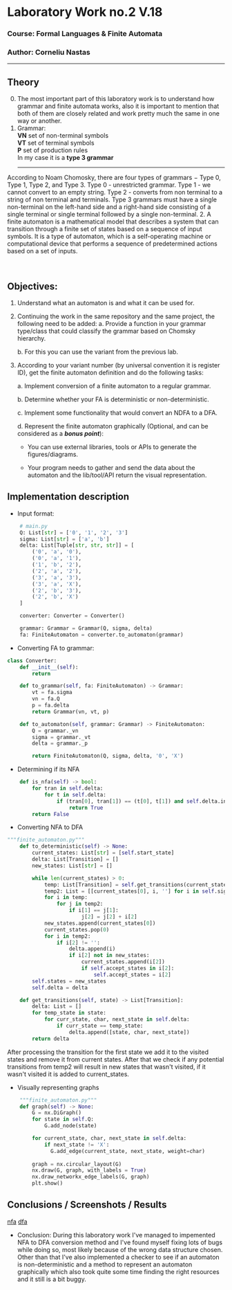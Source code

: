 # Laboratory Work no.2 V.18

### Course: Formal Languages & Finite Automata

### Author: Corneliu Nastas

----

## Theory

0. The most important part of this laboratory work is to understand how grammar and finite automata works, also it is
   important to mention that both of them are closely related and work pretty much the same in one way or another.
1. Grammar: <br/>
   <b>VN</b> set of non-terminal symbols<br/>
   <b>VT</b> set of terminal symbols<br/>
   <b>P</b> set of production rules<br/>
   In my case it is a <b>type 3 grammar</b>
   <br/>
    <hr/>
According to Noam Chomosky, there are four types of grammars − Type 0, Type 1, Type 2, and Type 3.
Type 0 - unrestricted grammar. Type 1 - we cannot convert to an empty string. Type 2 - converts from non terminal to a string of non terminal and terminals. Type 3 grammars must have a single non-terminal on the left-hand side and a right-hand side consisting of a single terminal or single terminal followed by a single non-terminal.
2. A finite automaton is a mathematical model that describes a system that can transition through a finite set of states
   based on a sequence of input symbols. It is a type of automaton, which is a self-operating machine or computational
   device that performs a sequence of predetermined actions based on a set of inputs.

<br/>


## Objectives:
1. Understand what an automaton is and what it can be used for.

2. Continuing the work in the same repository and the same project, the following need to be added:
    a. Provide a function in your grammar type/class that could classify the grammar based on Chomsky hierarchy.

    b. For this you can use the variant from the previous lab.

3. According to your variant number (by universal convention it is register ID), get the finite automaton definition and do the following tasks:

    a. Implement conversion of a finite automaton to a regular grammar.

    b. Determine whether your FA is deterministic or non-deterministic.

    c. Implement some functionality that would convert an NDFA to a DFA.
    
    d. Represent the finite automaton graphically (Optional, and can be considered as a __*bonus point*__):
      
    - You can use external libraries, tools or APIs to generate the figures/diagrams.
        
    - Your program needs to gather and send the data about the automaton and the lib/tool/API return the visual representation.
   

## Implementation description

* Input format:

```python
    # main.py
    Q: List[str] = ['0', '1', '2', '3']
    sigma: List[str] = ['a', 'b']
    delta: List[Tuple[str, str, str]] = [
        ('0', 'a', '0'),
        ('0', 'a', '1'),
        ('1', 'b', '2'),
        ('2', 'a', '2'),
        ('3', 'a', '3'),
        ('3', 'a', 'X'),
        ('2', 'b', '3'),
        ('2', 'b', 'X')
    ]

    converter: Converter = Converter()

    grammar: Grammar = Grammar(Q, sigma, delta)
    fa: FiniteAutomaton = converter.to_automaton(grammar)
```

* Converting FA to grammar:
```python
class Converter:
    def __init__(self):
        return

    def to_grammar(self, fa: FiniteAutomaton) -> Grammar:
        vt = fa.sigma
        vn = fa.Q
        p = fa.delta
        return Grammar(vn, vt, p)

    def to_automaton(self, grammar: Grammar) -> FiniteAutomaton:
        Q = grammar._vn
        sigma = grammar._vt
        delta = grammar._p

        return FiniteAutomaton(Q, sigma, delta, '0', 'X')
```
* Determining if its NFA
```python
    def is_nfa(self) -> bool:
        for tran in self.delta:
            for t in self.delta:
                if (tran[0], tran[1]) == (t[0], t[1]) and self.delta.index(tran) != self.delta.index(t):
                    return True
        return False
```

* Converting NFA to DFA

```python
"""finite_automaton.py"""
    def to_deterministic(self) -> None:
        current_states: List[str] = [self.start_state]
        delta: List[Transition] = []
        new_states: List[str] = []

        while len(current_states) > 0:
            temp: List[Transition] = self.get_transitions(current_states[0])
            temp2: List = [[current_states[0], i, ''] for i in self.sigma]
            for i in temp:
                for j in temp2:
                    if i[1] == j[1]:
                        j[2] = j[2] + i[2]
            new_states.append(current_states[0])
            current_states.pop(0)
            for i in temp2:
                if i[2] != '':
                    delta.append(i)
                    if i[2] not in new_states:
                        current_states.append(i[2])
                        if self.accept_states in i[2]:
                            self.accept_states = i[2]
        self.states = new_states
        self.delta = delta

    def get_transitions(self, state) -> List[Transition]:
        delta: List = []
        for temp_state in state:
            for curr_state, char, next_state in self.delta:
                if curr_state == temp_state:
                    delta.append([state, char, next_state])
        return delta

```

After processing the transition for the first state we add it to the visited states and remove it from current states.
After that we check if any potential transitions from temp2 will result in new states that wasn't visited, if it wasn't visited
it is added to current_states.

* Visually representing graphs

```python
    """finite_automaton.py"""
    def graph(self) -> None:
        G = nx.DiGraph()
        for state in self.Q:
            G.add_node(state)

        for current_state, char, next_state in self.delta:
            if next_state != 'X':
              G.add_edge(current_state, next_state, weight=char)
            
        graph = nx.circular_layout(G)
        nx.draw(G, graph, with_labels = True)
        nx.draw_networkx_edge_labels(G, graph)
        plt.show()
```

## Conclusions / Screenshots / Results

[nfa](media/nfa.png)
[dfa](media/dfa.png)


* Conclusion:
During this laboratory work I've managed to impemented NFA to DFA conversion method and I've found myself fixing lots of bugs while doing so, most likely because of the wrong data structure chosen. Other than that I've also implemented a checker to see if an automaton is non-deterministic and a method to represent an automaton graphically which also took quite some time finding the right resources and it still is a bit buggy.

   
